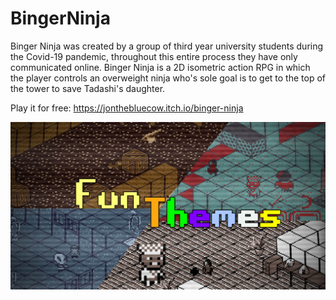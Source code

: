 # BingerNinja

Binger Ninja was created by a group of third year university students during the Covid-19 pandemic, throughout this entire process they have only communicated online.
Binger Ninja is a 2D isometric action RPG in which the player controls an overweight ninja who's sole goal is to get to the top of the tower to save Tadashi's daughter. 

Play it for free: https://jonthebluecow.itch.io/binger-ninja

![BingerNinja Preview](bingerninja.png)
